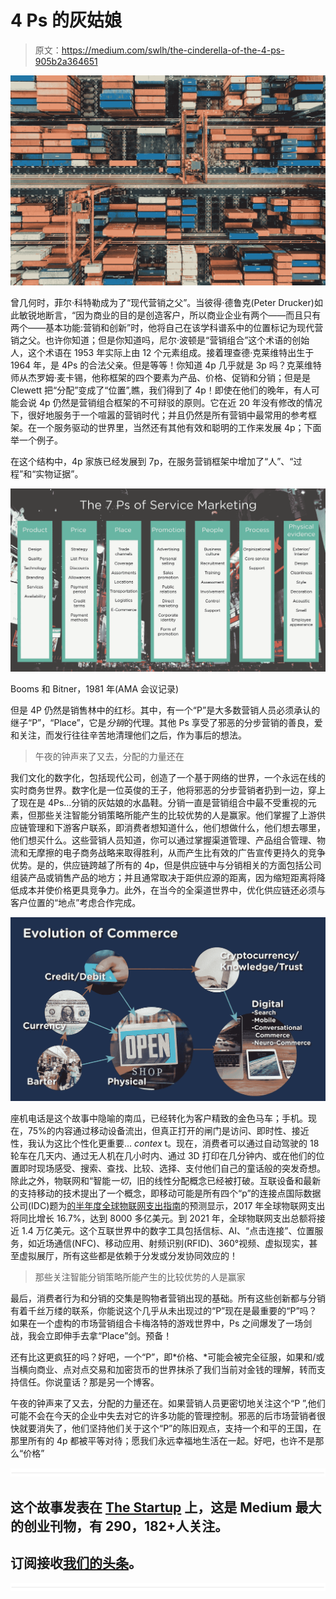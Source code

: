 # 4 Ps 的灰姑娘

> 原文：<https://medium.com/swlh/the-cinderella-of-the-4-ps-905b2a364651>

![](img/d2ee45c0a35c3f40bc2f2f03345a61cc.png)

曾几何时，菲尔·科特勒成为了“现代营销之父”。当彼得·德鲁克(Peter Drucker)如此敏锐地断言，“因为商业的目的是创造客户，所以商业企业有两个——而且只有两个——基本功能:营销和创新”时，他将自己在该学科谱系中的位置标记为现代营销之父。也许你知道；但是你知道吗，尼尔·波顿是“营销组合”这个术语的创始人，这个术语在 1953 年实际上由 12 个元素组成。接着理查德·克莱维特出生于 1964 年，是 4Ps 的合法父亲。但是等等！你知道 4p 几乎就是 3p 吗？克莱维特师从杰罗姆·麦卡锡，他称框架的四个要素为产品、价格、促销和分销；但是是 Clewett 把“分配”变成了“位置”,瞧，我们得到了 4p！即使在他们的晚年，有人可能会说 4p 仍然是营销组合框架的不可辩驳的原则。它在近 20 年没有修改的情况下，很好地服务于一个喧嚣的营销时代；并且仍然是所有营销中最常用的参考框架。在一个服务驱动的世界里，当然还有其他有效和聪明的工作来发展 4p；下面举一个例子。

在这个结构中，4p 家族已经发展到 7p，在服务营销框架中增加了“人”、“过程”和“实物证据”。

![](img/18b22f0ec9c28797e4664cf971503299.png)

Booms 和 Bitner，1981 年(AMA 会议记录)

但是 4P 仍然是销售林中的红杉。其中，有一个“P”是大多数营销人员必须承认的继子“P”，“Place”，它是*分销*的代理。其他 Ps 享受了邪恶的分步营销的善良，爱和关注，而发行往往辛苦地清理他们之后，作为事后的想法。

> 午夜的钟声来了又去，分配的力量还在

我们文化的数字化，包括现代公司，创造了一个基于网络的世界，一个永远在线的实时商务世界。数字化是一位英俊的王子，他将邪恶的分步营销者扔到一边，穿上了现在是 4Ps…分销的灰姑娘的水晶鞋。分销一直是营销组合中最不受重视的元素，但那些关注智能分销策略所能产生的比较优势的人是赢家。他们掌握了上游供应链管理和下游客户联系，即消费者想知道什么，他们想做什么，他们想去哪里，他们想买什么。这些营销人员知道，你可以通过掌握渠道管理、产品组合管理、物流和无摩擦的电子商务战略来取得胜利，从而产生比有效的广告宣传更持久的竞争优势。是的，供应链跨越了所有的 4p，但是供应链中与分销相关的方面包括公司组装产品或销售产品的地方；并且通常取决于距供应源的距离，因为缩短距离将降低成本并使价格更具竞争力。此外，在当今的全渠道世界中，优化供应链还必须与客户位置的“地点”考虑合作完成。

![](img/0264fa4e36e65f24094e399e6f40b140.png)

座机电话是这个故事中隐喻的南瓜，已经转化为客户精致的金色马车；手机。现在，75%的内容通过移动设备流出，但真正打开的闸门是访问、即时性、接近性，我认为这比个性化更重要… *contex* t。现在，消费者可以通过自动驾驶的 18 轮车在几天内、通过无人机在几小时内、通过 3D 打印在几分钟内、或在他们的位置即时现场感受、搜索、查找、比较、选择、支付他们自己的童话般的突发奇想。除此之外，物联网和“智能*一切*，旧的线性分配概念已经被打破。互联设备和最新的支持移动的技术提出了一个概念，即移动可能是所有四个“p”的连接点国际数据公司(IDC)题为[的半年度全球物联网支出指南](https://www.idc.com/getdoc.jsp?containerId=IDC_P29475)的预测显示，2017 年全球物联网支出将同比增长 16.7%，达到 8000 多亿美元。到 2021 年，全球物联网支出总额将接近 1.4 万亿美元。这个互联世界中的数字工具包括信标、AI、“点击连接”、位置服务，如近场通信(NFC)、移动应用、射频识别(RFID)、360°视频、虚拟现实，甚至虚拟展厅，所有这些都是依赖于分发或分发协同效应的！

> 那些关注智能分销策略所能产生的比较优势的人是赢家

最后，消费者行为和分销的交集是购物者营销出现的基础。所有这些创新都与分销有着千丝万缕的联系，你能说这个几乎从未出现过的“P”现在是最重要的“P”吗？如果在一个虚构的市场营销组合卡梅洛特的游戏世界中，Ps 之间爆发了一场剑战，我会立即伸手去拿“Place”剑。预备！

还有比这更疯狂的吗？好吧，一个“P”，即*价格、*可能会被完全征服，如果和/或当横向商业、点对点交易和加密货币的世界抹杀了我们当前对金钱的理解，转而支持信任。你说童话？那是另一个博客。

午夜的钟声来了又去，分配的力量还在。如果营销人员更密切地关注这个“P ”,他们可能不会在今天的企业中失去对它的许多功能的管理控制。邪恶的后市场营销者很快就要消失了，他们坚持他们关于这个“P”的陈旧观点，支持一个和平的王国，在那里所有的 4p 都被平等对待；愿我们永远幸福地生活在一起。好吧，也许不是那么“价格”

![](img/731acf26f5d44fdc58d99a6388fe935d.png)

## 这个故事发表在 [The Startup](https://medium.com/swlh) 上，这是 Medium 最大的创业刊物，有 290，182+人关注。

## 订阅接收[我们的头条](http://growthsupply.com/the-startup-newsletter/)。

![](img/731acf26f5d44fdc58d99a6388fe935d.png)